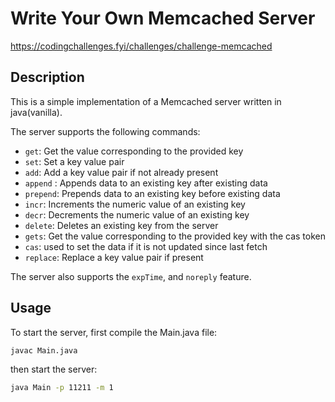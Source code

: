 # Write Your Own Memcached Server

https://codingchallenges.fyi/challenges/challenge-memcached

## Description

This is a simple implementation of a Memcached server written in java(vanilla).

The server supports the following commands:

- `get`: Get the value corresponding to the provided key
- `set`: Set a key value pair
- `add`: Add a key value pair if not already present
- `append` : Appends data to an existing key after existing data
- `prepend`: Prepends data to an existing key before existing data
- `incr`: Increments the numeric value of an existing key
- `decr`: Decrements the numeric value of an existing key
- `delete`: Deletes an existing key from the server
- `gets`: Get the value corresponding to the provided key with the cas token
- `cas`: used to set the data if it is not updated since last fetch
- `replace`: Replace a key value pair if present


The server also supports the `expTime`, and `noreply` feature.

## Usage

To start the server, first compile the Main.java file:

```bash
javac Main.java
```

then start the server:

```bash
java Main -p 11211 -m 1
```
